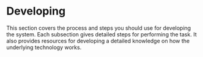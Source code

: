 # Developing

This section covers the process and steps you should use for developing
the system.  Each subsection gives detailed steps for performing the 
task.  It also provides resources for developing a detailed knowledge 
on how the underlying technology works.

